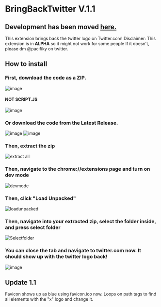 # BringBackTwitter V.1.1
Development has been moved [here.](https://github.com/frostdevelop/bringbacktwitter)
---
This extension brings back the twitter logo on Twitter.com!
Disclaimer: This extension is in **ALPHA** so it might not work for some people
If it doesn't, please dm @pacifiky on twitter.
## How to install
### First, download the code as a ZIP.
![image](https://github.com/infinitypacific/extension/assets/87620151/355e1fc7-589b-438e-8723-9302a145f520)
#### NOT SCRIPT.JS
![image](https://github.com/infinitypacific/extension/assets/87620151/e7766d18-7d6a-4353-b287-32b3bd1a3f1a)
### Or download the code from the Latest Release.
![image](https://github.com/infinitypacific/extension/assets/87620151/be4a77ff-f551-4d96-9888-9839d0dc6409)
![image](https://github.com/infinitypacific/extension/assets/87620151/725ce7ee-6b57-4d14-93dd-0571a5dee820)
### Then, extract the zip
![extract all](https://github.com/infinitypacific/extension/assets/87620151/06cc0d26-3c43-466e-9f6e-35a1a5671b95)
### Then, navigate to the chrome://extensions page and turn on dev mode
![devmode](https://github.com/infinitypacific/extension/assets/87620151/b9404550-fc57-4e4a-b1ea-fc8c57daf207)
### Then, click "Load Unpacked"
![loadunpacked](https://github.com/infinitypacific/extension/assets/87620151/20d4afc7-1c59-4b2e-847e-815ab5404599)
### Then, navigate into your extracted zip, select the folder inside, and press select folder
![Selectfolder](https://github.com/infinitypacific/extension/assets/87620151/11703ee4-0122-43d1-83e1-0ae8d5bef992)
### You can close the tab and navigate to twitter.com now. It should show up with the twitter logo back!
![image](https://github.com/infinitypacific/extension/assets/87620151/31fb4349-bb47-4996-8da5-305808766ce4)
## Update 1.1
Favicon shows up as blue using favicon.ico now.
Loops on path tags to find all elements with the "x" logo and change it.
